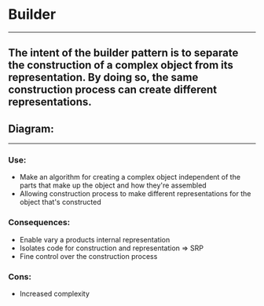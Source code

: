 ﻿# Builder

---
## The intent of the builder pattern is  to separate the construction of a complex object from its representation. By doing so, the same construction process can create different representations.

## Diagram:

---
### Use:
- Make an algorithm for creating a complex object independent of the parts that make up the object and how they're assembled
- Allowing construction process to make different representations for the object that's constructed

### Consequences:
- Enable vary a products internal representation
- Isolates code for construction and representation => SRP
- Fine control over the construction process

### Cons:
- Increased complexity